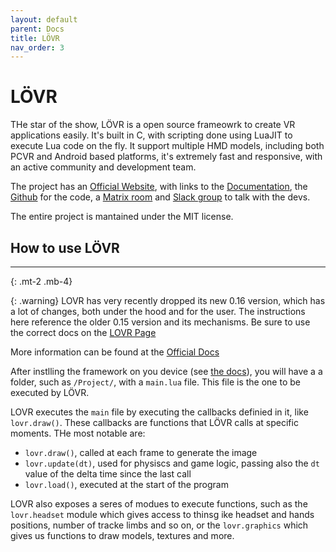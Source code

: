 ```yaml
---
layout: default
parent: Docs
title: LÖVR
nav_order: 3
---
```


# LÖVR

THe star of the show, LÖVR is a open source frameowrk to create VR applications easily. It's built in C, with scripting done using LuaJIT to execute Lua code on the fly. It support multiple HMD models, including both PCVR and Android based platforms, it's extremely fast and responsive, with an active community and development team.

The project has an [Official Website](https://LoVR.org/), with links to the [Documentation](https://LoVR.org/docs), the [Github](https://github.com/bjornbytes/lovr) for the code, a [Matrix room](https://matrix.to/#/!XVAslexgYDYQnYnZBP:matrix.org) and [Slack group](https://lovr.org/slack) to talk with the devs.

The entire project is mantained under the MIT license.

## How to use LÖVR
--------------------------------------------------------------------------------------------------------------
{: .mt-2 .mb-4}

{: .warning}
LOVR has very recently dropped its new 0.16 version, which has a lot of changes, both under the hood and for the user. 
The instructions here reference the older 0.15 version and its mechanisms. Be sure to use the correct docs on the [LOVR Page](https://lovr.org/docs/)

More information can be found at the [Official Docs](https://lovr.org/docs/v0.15.0/Callbacks_and_Modules)

After instlling the framework on you device (see [the docs](getting_started.md)), you will have a a folder, such as `/Project/`, with a `main.lua` file. This file is the one to be executed by LÖVR. 

LOVR executes the `main` file by executing the callbacks definied in it, like `lovr.draw()`.
These callbacks are functions that LÖVR calls at specific moments. THe most notable are:
 - `lovr.draw()`, called at each frame to generate the image
 - `lovr.update(dt)`, used for physiscs and game logic, passing also the `dt` value of the delta time since the last call
 - `lovr.load()`, executed at the start of the program

LOVR also exposes a seres of modues to execute functions, such as the `lovr.headset` module which gives access to thinsg ike headset and hands positions, number of tracke limbs and so on, or the `lovr.graphics` which gives us functions to draw models, textures and more.
